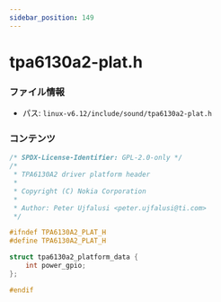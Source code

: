 ```yaml
---
sidebar_position: 149
---
```

# tpa6130a2-plat.h

### ファイル情報

- パス: `linux-v6.12/include/sound/tpa6130a2-plat.h`

### コンテンツ

```h
/* SPDX-License-Identifier: GPL-2.0-only */
/*
 * TPA6130A2 driver platform header
 *
 * Copyright (C) Nokia Corporation
 *
 * Author: Peter Ujfalusi <peter.ujfalusi@ti.com>
 */

#ifndef TPA6130A2_PLAT_H
#define TPA6130A2_PLAT_H

struct tpa6130a2_platform_data {
	int power_gpio;
};

#endif

```
